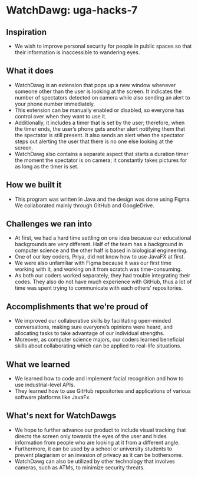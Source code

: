 # WatchDawg: uga-hacks-7

## Inspiration
- We wish to improve personal security for people in public spaces so that their information is inaccessible to wandering eyes. 

## What it does
- WatchDawg is an extension that pops up a new window whenever someone other than the user is looking at the screen. It indicates the number of spectators detected on camera while also sending an alert to your phone number immediately. 
- This extension can be manually enabled or disabled, so everyone has control over when they want to use it. 
- Additionally, it includes a timer that is set by the user; therefore, when the timer ends, the user’s phone gets another alert notifying them that the spectator is still present. It also sends an alert when the spectator steps out alerting the user that there is no one else looking at the screen. 
- WatchDawg also contains a separate aspect that starts a duration timer the moment the spectator is on camera; it constantly takes pictures for as long as the timer is set. 

## How we built it
- This program was written in Java and the design was done using Figma. We collaborated mainly through GitHub and GoogleDrive. 

## Challenges we ran into
- At first, we had a hard time settling on one idea because our educational backgrounds are very different. Half of the team has a background in computer science and the other half is based in biological engineering. 
- One of our key coders, Priya, did not know how to use JavaFX at first. 
- We were also unfamiliar with Figma because it was our first time working with it, and working on it from scratch was time-consuming. 
- As both our coders worked separately, they had trouble integrating their codes. They also do not have much experience with GitHub, thus a lot of time was spent trying to communicate with each others’ repositories. 

## Accomplishments that we're proud of
- We improved our collaborative skills by facilitating open-minded conversations, making sure everyone’s opinions were heard, and allocating tasks to take advantage of our individual strengths. 
- Moreover, as computer science majors, our coders learned beneficial skills about collaborating which can be applied to real-life situations. 

## What we learned
- We learned how to code and implement facial recognition and how to use industrial-level APIs.
- They learned how to use GitHub repositories and applications of various software platforms like JavaFx.

## What's next for WatchDawgs
- We hope to further advance our product to include visual tracking that directs the screen only towards the eyes of the user and hides information from people who are looking at it from a different angle. 
- Furthermore, it can be used by a school or university students to prevent plagiarism or an invasion of privacy as it can be bothersome. 
- WatchDawg can also be utilized by other technology that involves cameras, such as ATMs, to minimize security threats. 

